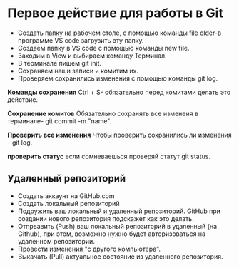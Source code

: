 # Первое действие для работы в Git #
 * Cоздать папку на рабочем столе, с помощью команды file older-в программе VS code загрузить эту папку.
 * Создаем папку в VS code  с помощью команды new file.
 * Заходим в View  и выбираем команду Терминал.
 * В терминале пишем git init.
 * Сoхраняем наши записи и комитим их.
 * Проверяем сохранились изменения с помощью команды git log.
 

__Команды сохранения__
Ctrl + S- обязательно перед комитами делать это действие.



__Сoхранение комитов__
Обязательно сохранять все изменеия в терминале- git commit -m "name".


__Проверить все изменения__
Чтобы проверить сохранились ли изменения - git log.


__проверить статус__
если сомневаешься проверяй статут git status.


## Удаленный репозиторий ##
 * Создать аккаунт на GitHub.com
 * Создать локальный репозиторий
 * Подружить ваш локальный  и удаленный репозиторий. GitHub при создании нового репозитория подскажет как это делать.
  * Отпрвавить (Push)  ваш локальный репозиторий в удаленный (на Github), при этом, возможно нужно будет авторизоваться на удаленном репозитории.
  * Провести изменения "с другого компьютера".
  * Выкачать (Pull) актуальное состояние из удаленного репозитория.
  